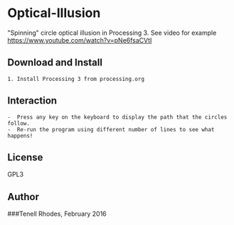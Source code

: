 # Optical-Illusion
"Spinning" circle optical illusion in Processing 3. See video for example https://www.youtube.com/watch?v=pNe6fsaCVtI

## Download and Install

	1. Install Processing 3 from processing.org

## Interaction

	-  Press any key on the keyboard to display the path that the circles follow.
	-  Re-run the program using different number of lines to see what happens!

## License

GPL3

## Author

###Tenell Rhodes, February 2016
